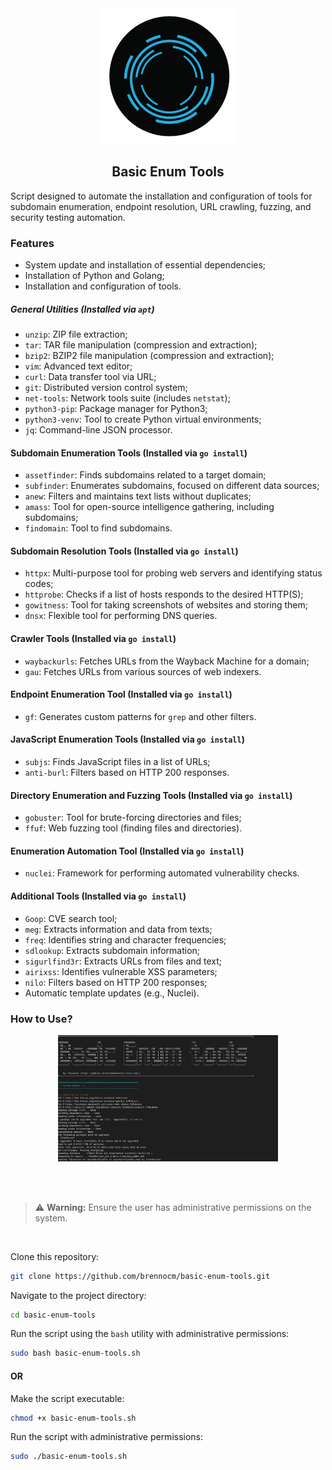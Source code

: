 <div align="center">
    <img src="images/reconnaissance .png" alt="reconnaissance" width="220px">
    <h2 align="center"> Basic Enum Tools</h2>
</div>

Script designed to automate the installation and configuration of tools for subdomain enumeration, endpoint resolution, URL crawling, fuzzing, and security testing automation.

### Features

- System update and installation of essential dependencies;
- Installation of Python and Golang;
- Installation and configuration of tools.

##### General Utilities (Installed via `apt`)
*   `unzip`: ZIP file extraction;
*   `tar`: TAR file manipulation (compression and extraction);
*   `bzip2`: BZIP2 file manipulation (compression and extraction);
*   `vim`: Advanced text editor;
*   `curl`: Data transfer tool via URL;
*   `git`: Distributed version control system;
*   `net-tools`: Network tools suite (includes `netstat`);
*   `python3-pip`: Package manager for Python3;
*   `python3-venv`: Tool to create Python virtual environments;
*   `jq`: Command-line JSON processor.

#### Subdomain Enumeration Tools (Installed via `go install`)
*   `assetfinder`: Finds subdomains related to a target domain;
*   `subfinder`: Enumerates subdomains, focused on different data sources;
*   `anew`: Filters and maintains text lists without duplicates;
*   `amass`: Tool for open-source intelligence gathering, including subdomains;
*   `findomain`: Tool to find subdomains.

#### Subdomain Resolution Tools (Installed via `go install`)
*   `httpx`: Multi-purpose tool for probing web servers and identifying status codes;
*   `httprobe`: Checks if a list of hosts responds to the desired HTTP(S);
*   `gowitness`: Tool for taking screenshots of websites and storing them;
*   `dnsx`: Flexible tool for performing DNS queries.

#### Crawler Tools (Installed via `go install`)
*   `waybackurls`: Fetches URLs from the Wayback Machine for a domain;
*   `gau`: Fetches URLs from various sources of web indexers.

#### Endpoint Enumeration Tool (Installed via `go install`)
*   `gf`: Generates custom patterns for `grep` and other filters.

#### JavaScript Enumeration Tools (Installed via `go install`)
*   `subjs`: Finds JavaScript files in a list of URLs;
*   `anti-burl`: Filters based on HTTP 200 responses.

#### Directory Enumeration and Fuzzing Tools (Installed via `go install`)
*   `gobuster`: Tool for brute-forcing directories and files;
*   `ffuf`: Web fuzzing tool (finding files and directories).

#### Enumeration Automation Tool (Installed via `go install`)
*   `nuclei`: Framework for performing automated vulnerability checks.

#### Additional Tools (Installed via `go install`)
*   `Goop`: CVE search tool;
*   `meg`: Extracts information and data from texts;
*   `freq`: Identifies string and character frequencies;
*   `sdlookup`: Extracts subdomain information;
*   `sigurlfind3r`: Extracts URLs from files and text;
*   `airixss`: Identifies vulnerable XSS parameters;
*   `nilo`: Filters based on HTTP 200 responses;
*   Automatic template updates (e.g., Nuclei).

### How to Use?

<div align="center">
    <img src="images/banner.png" alt="banner" width="70%">
</div>

<br><br>

> ⚠️ **Warning:** Ensure the user has administrative permissions on the system.

<br>

 Clone this repository:
```bash
git clone https://github.com/brennocm/basic-enum-tools.git
```


Navigate to the project directory:
```bash
cd basic-enum-tools
```
Run the script using the `bash` utility with administrative permissions:
```bash
sudo bash basic-enum-tools.sh
```

#### OR 

Make the script executable:
```bash
chmod +x basic-enum-tools.sh
```

Run the script with administrative permissions:
```bash
sudo ./basic-enum-tools.sh
```
